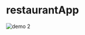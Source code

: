 # restaurantApp
![demo 2](https://user-images.githubusercontent.com/65866815/144303269-f43ad5d6-c471-4725-b549-968664bee1cb.gif)
